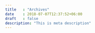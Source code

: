 ```yaml
---
title   : "Archives"
date    : 2018-07-07T12:37:52+06:00
draft   : false
description: "This is meta description"
---
```

